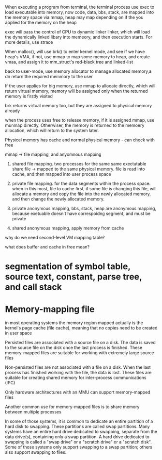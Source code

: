 When executing a program from terminal, the terminal process use exec to load executable into memory, now code, data, bbs, stack, are mapped into the memory space via mmap, heap may map depending on if the you applied for the memory on the heap

exec will pass the control of CPU to dynamic linker linker, which will load the dynamically linked libary into memeory, and then execution starts. For more details, use strace

When malloc(), will use brk() to enter kernel mode, and see if we have heap's VMA, if not, use mmap to map some memory to heap, and create vmaa, and assign it to mm_struct's red-black tree and linked-list

back to user-mode, use memory allocator to manage allocated memory,a dn return the required memmory to the user

If the user applies for big memory, use mmap to allocate directly, which will return virtual memory, memory will be assigned only when the returned memory is firstly visited

brk returns virtual memory too, but they are assigned to physical memory already

when the process uses free to release memory, if it is assigned mmap, use munmap directly. Otherwiser, the memory is returned to the memoery allocation, which will return to the system later.

Physical memory has cache and normal physical memory - can check with free

mmap -> file mapping, and anyomnous mapping

1. shared file mapping. two processes for the same same exectutable share file -> mapped to the same physical memory.  file is read into cache, and then mapped into user process space

2. private file mapping. for the data segments within the process space. when in this most, file to cache first, if some file is changing  this file, will allocate a memory and copy the file into the newly allocated memory, and then change the newly allocated memory.

3. private anonymous mapping, bbs, stack, heap are anonymous mapping, because exetuable doesn't have correspoidng segment, and must be private

4. shared anonymous mapping, apply memory from cache

why do we need second-level VM mapping table?

what does buffer and cache in free mean?

# segmentation of symbol table, source text, constant, parse tree, and call stack

# Memory-mapping file

in most operating systems the memory region mapped actually is the kernel's page cache (file cache), meaning that no copies need to be created in user space

Persisted files are associated with a source file on a disk. The data is saved to the source file on the disk once the last process is finished. These memory-mapped files are suitable for working with extremely large source files

Non-persisted files are not associated with a file on a disk. When the last process has finished working with the file, the data is lost. These files are suitable for creating shared memory for inter-process communications (IPC)

Only hardware architectures with an MMU can support memory-mapped files

Another common use for memory-mapped files is to share memory between multiple processes

In some of those systems, it is common to dedicate an entire partition of a hard disk to swapping. These partitions are called swap partitions. Many systems have an entire hard drive dedicated to swapping, separate from the data drive(s), containing only a swap partition. A hard drive dedicated to swapping is called a "swap drive" or a "scratch drive" or a "scratch disk". Some of those systems only support swapping to a swap partition; others also support swapping to files.
